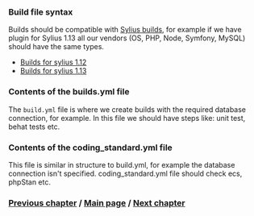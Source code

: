### Build file syntax
Builds should be compatible with [Sylius builds](https://github.com/Sylius/Sylius/tree/1.14/.github), for example if we have plugin for Sylius 1.13
all our vendors (OS, PHP, Node, Symfony, MySQL) should have the same types.
- [Builds for sylius 1.12](https://github.com/Sylius/Sylius/tree/1.12/.github/workflows)
- [Builds for sylius 1.13](https://github.com/Sylius/Sylius/tree/1.13/.github/workflows)

### Contents of the builds.yml file
The `build.yml` file is where we create builds with the required database connection, for example.
In this file we should have steps like: unit test, behat tests etc.

### Contents of the coding_standard.yml file
This file is similar in structure to build.yml, for example the database connection isn't specified.
coding_standard.yml file should check ecs, phpStan etc.

### [Previous chapter](/GithubBuilds.md) / [Main page](/GithubBuilds/GithubBuilds.md) / [Next chapter](/GithubBuilds/2_EventsSubchapter.md)